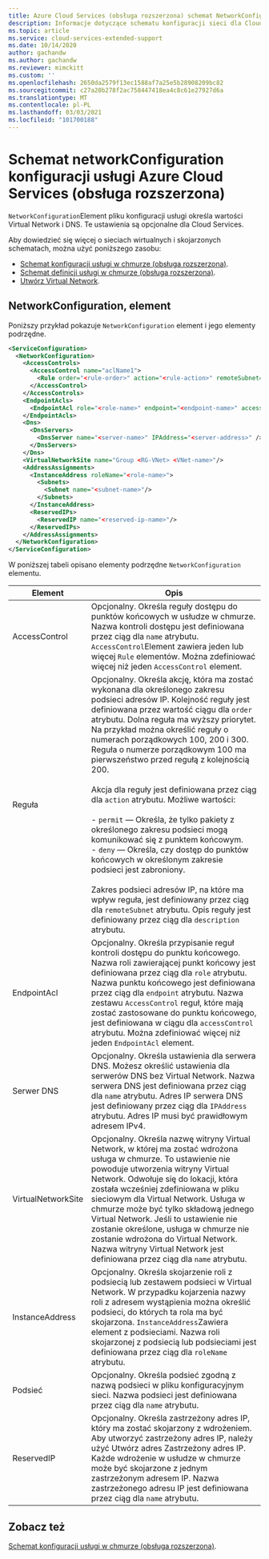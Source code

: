 ```yaml
---
title: Azure Cloud Services (obsługa rozszerzona) schemat NetworkConfiguration | Microsoft Docs
description: Informacje dotyczące schematu konfiguracji sieci dla Cloud Services (obsługa rozszerzona)
ms.topic: article
ms.service: cloud-services-extended-support
ms.date: 10/14/2020
author: gachandw
ms.author: gachandw
ms.reviewer: mimckitt
ms.custom: ''
ms.openlocfilehash: 2650da2579f13ec1588af7a25e5b28908209bc82
ms.sourcegitcommit: c27a20b278f2ac758447418ea4c8c61e27927d6a
ms.translationtype: MT
ms.contentlocale: pl-PL
ms.lasthandoff: 03/03/2021
ms.locfileid: "101700188"
---
```

# <a name="azure-cloud-services-extended-support-config-networkconfiguration-schema"></a>Schemat networkConfiguration konfiguracji usługi Azure Cloud Services (obsługa rozszerzona)

`NetworkConfiguration`Element pliku konfiguracji usługi określa wartości Virtual Network i DNS. Te ustawienia są opcjonalne dla Cloud Services.

Aby dowiedzieć się więcej o sieciach wirtualnych i skojarzonych schematach, można użyć poniższego zasobu:

- [Schemat konfiguracji usługi w chmurze (obsługa rozszerzona)](schema-cscfg-file.md).
- [Schemat definicji usługi w chmurze (obsługa rozszerzona)](schema-csdef-file.md).
- [Utwórz Virtual Network](../virtual-network/manage-virtual-network.md).

## <a name="networkconfiguration-element"></a>NetworkConfiguration, element
Poniższy przykład pokazuje `NetworkConfiguration` element i jego elementy podrzędne.

```xml
<ServiceConfiguration>
  <NetworkConfiguration>
    <AccessControls>
      <AccessControl name="aclName1">
        <Rule order="<rule-order>" action="<rule-action>" remoteSubnet="<subnet-address>" description="rule-description"/>
      </AccessControl>
    </AccessControls>
    <EndpointAcls>
      <EndpointAcl role="<role-name>" endpoint="<endpoint-name>" accessControl="<acl-name>"/>
    </EndpointAcls>
    <Dns>
      <DnsServers>
        <DnsServer name="<server-name>" IPAddress="<server-address>" />
      </DnsServers>
    </Dns>
    <VirtualNetworkSite name="Group <RG-VNet> <VNet-name>"/>
    <AddressAssignments>
      <InstanceAddress roleName="<role-name>">
        <Subnets>
          <Subnet name="<subnet-name>"/>
        </Subnets>
      </InstanceAddress>
      <ReservedIPs>
        <ReservedIP name="<reserved-ip-name>"/>
      </ReservedIPs>
    </AddressAssignments>
  </NetworkConfiguration>
</ServiceConfiguration>
```

W poniższej tabeli opisano elementy podrzędne `NetworkConfiguration` elementu.

| Element       | Opis |
| ------------- | ----------- |
| AccessControl | Opcjonalny. Określa reguły dostępu do punktów końcowych w usłudze w chmurze. Nazwa kontroli dostępu jest definiowana przez ciąg dla `name` atrybutu. `AccessControl`Element zawiera jeden lub więcej `Rule` elementów. Można zdefiniować więcej niż jeden `AccessControl` element.|
| Reguła | Opcjonalny. Określa akcję, która ma zostać wykonana dla określonego zakresu podsieci adresów IP. Kolejność reguły jest definiowana przez wartość ciągu dla `order` atrybutu. Dolna reguła ma wyższy priorytet. Na przykład można określić reguły o numerach porządkowych 100, 200 i 300. Reguła o numerze porządkowym 100 ma pierwszeństwo przed regułą z kolejnością 200.<br /><br /> Akcja dla reguły jest definiowana przez ciąg dla `action` atrybutu. Możliwe wartości:<br /><br /> -   `permit` — Określa, że tylko pakiety z określonego zakresu podsieci mogą komunikować się z punktem końcowym.<br />-   `deny` — Określa, czy dostęp do punktów końcowych w określonym zakresie podsieci jest zabroniony.<br /><br /> Zakres podsieci adresów IP, na które ma wpływ reguła, jest definiowany przez ciąg dla `remoteSubnet` atrybutu. Opis reguły jest definiowany przez ciąg dla `description` atrybutu.|
| EndpointAcl | Opcjonalny. Określa przypisanie reguł kontroli dostępu do punktu końcowego. Nazwa roli zawierającej punkt końcowy jest definiowana przez ciąg dla `role` atrybutu. Nazwa punktu końcowego jest definiowana przez ciąg dla `endpoint` atrybutu. Nazwa zestawu `AccessControl` reguł, które mają zostać zastosowane do punktu końcowego, jest definiowana w ciągu dla `accessControl` atrybutu. Można zdefiniować więcej niż jeden `EndpointAcl` element.|
| Serwer DNS | Opcjonalny. Określa ustawienia dla serwera DNS. Możesz określić ustawienia dla serwerów DNS bez Virtual Network. Nazwa serwera DNS jest definiowana przez ciąg dla `name` atrybutu. Adres IP serwera DNS jest definiowany przez ciąg dla `IPAddress` atrybutu. Adres IP musi być prawidłowym adresem IPv4.|
| VirtualNetworkSite | Opcjonalny. Określa nazwę witryny Virtual Network, w której ma zostać wdrożona usługa w chmurze. To ustawienie nie powoduje utworzenia witryny Virtual Network. Odwołuje się do lokacji, która została wcześniej zdefiniowana w pliku sieciowym dla Virtual Network. Usługa w chmurze może być tylko składową jednego Virtual Network. Jeśli to ustawienie nie zostanie określone, usługa w chmurze nie zostanie wdrożona do Virtual Network. Nazwa witryny Virtual Network jest definiowana przez ciąg dla `name` atrybutu.|
| InstanceAddress | Opcjonalny. Określa skojarzenie roli z podsiecią lub zestawem podsieci w Virtual Network. W przypadku kojarzenia nazwy roli z adresem wystąpienia można określić podsieci, do których ta rola ma być skojarzona. `InstanceAddress`Zawiera element z podsieciami. Nazwa roli skojarzonej z podsiecią lub podsieciami jest definiowana przez ciąg dla `roleName` atrybutu.|
| Podsieć | Opcjonalny. Określa podsieć zgodną z nazwą podsieci w pliku konfiguracyjnym sieci. Nazwa podsieci jest definiowana przez ciąg dla `name` atrybutu.|
| ReservedIP | Opcjonalny. Określa zastrzeżony adres IP, który ma zostać skojarzony z wdrożeniem. Aby utworzyć zastrzeżony adres IP, należy użyć Utwórz adres Zastrzeżony adres IP. Każde wdrożenie w usłudze w chmurze może być skojarzone z jednym zastrzeżonym adresem IP. Nazwa zastrzeżonego adresu IP jest definiowana przez ciąg dla `name` atrybutu.|

## <a name="see-also"></a>Zobacz też
[Schemat konfiguracji usługi w chmurze (obsługa rozszerzona)](schema-cscfg-file.md).